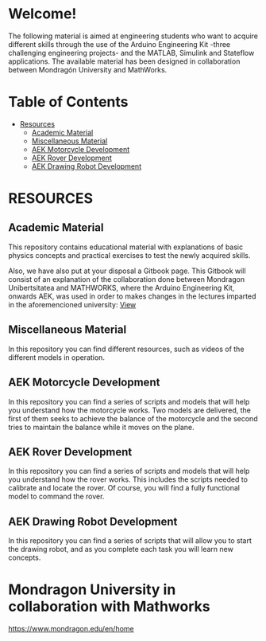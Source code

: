 # **Welcome!**

The following material is aimed at engineering students who want to acquire
different skills through the use of the Arduino Engineering Kit -three
challenging engineering projects- and the MATLAB, Simulink and Stateflow
applications. The available material has been designed in collaboration between
Mondragón University and MathWorks. 


# **Table of Contents**

- [Resources](#resources)
  - [Academic Material](#academic-material)
  - [Miscellaneous Material](#miscellaneous-material)
  - [AEK Motorcycle Development](#aek-motorcycle-development)
  - [AEK Rover Development](#aek-rover-development)
  - [AEK Drawing Robot Development](#aek-drawing-robot-development)



# **RESOURCES**

## **Academic Material**

This repository contains educational material with explanations of basic physics
concepts and practical exercises to test the newly acquired skills.

Also, we have also put at your disposal a Gitbook page. This Gitbook will consist 
of an explanation of the collaboration done between Mondragon Unibertsitatea and 
MATHWORKS, where the Arduino Engineering Kit, onwards AEK, was used in order to 
makes changes in the lectures imparted in the aforemencioned university:
[View](https://jorge-dasilva.gitbook.io/mu_mathworks/)

## **Miscellaneous Material**

In this repository you can find different resources, such as videos of the 
different models in operation.

## **AEK Motorcycle Development**

In this repository you can find a series of scripts and models that will help 
you understand how the motorcycle works.
Two models are delivered, the first of them seeks to achieve the balance of 
the motorcycle and the second tries to maintain the balance while it moves on the plane.

## **AEK Rover Development**

In this repository you can find a series of scripts and models that will help
you understand how the rover works. This includes the scripts needed to calibrate
and locate the rover. 
Of course, you will find a fully functional model to command the rover.

## **AEK Drawing Robot Development**

In this repository you can find a series of scripts that will allow you to start
the drawing robot, and as you complete each task you will learn new concepts.


# **Mondragon University in collaboration with Mathworks**
https://www.mondragon.edu/en/home
